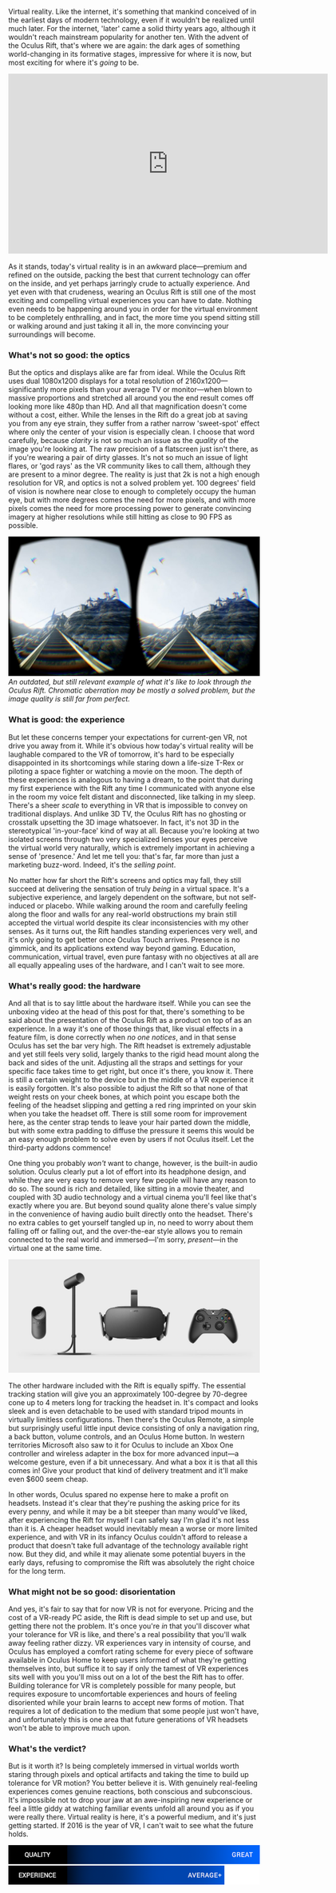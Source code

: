 <!--t Oculus Rift Unboxing & Review - VR Begins t-->
<!--tag 2016,archive,reviews,tech,thinkboxly,video tag-->
<!--image /content/images/oculus-rift-unboxing-review-vr-begins/IMG_20160521_14520-small3-1024x760.jpg image-->
  
Virtual reality. Like the internet, it's something that mankind conceived of in the earliest days of modern technology, even if it wouldn't be realized until much later. For the internet, 'later' came a solid thirty years ago, although it wouldn't reach mainstream popularity for another ten. With the advent of the Oculus Rift, that's where we are again: the dark ages of something world-changing in its formative stages, impressive for where it is now, but most exciting for where it's _going_ to be.  
  

<iframe width="640" height="360" src="https://www.youtube.com/embed/F8j_q-V2OQs" frameborder="0" allowfullscreen></iframe>

  
  
As it stands, today's virtual reality is in an awkward place—premium and refined on the outside, packing the best that current technology can offer on the inside, and yet perhaps jarringly crude to actually experience. And yet even with that crudeness, wearing an Oculus Rift is still one of the most exciting and compelling virtual experiences you can have to date. Nothing even needs to be happening around you in order for the virtual environment to be completely enthralling, and in fact, the more time you spend sitting still or walking around and just taking it all in, the more convincing your surroundings will become.  
  

### What's not so good: the optics

But the optics and displays alike are far from ideal. While the Oculus Rift uses dual 1080x1200 displays for a total resolution of 2160x1200—significantly more pixels than your average TV or monitor—when blown to massive proportions and stretched all around you the end result comes off looking more like 480p than HD. And all that magnification doesn't come without a cost, either. While the lenses in the Rift do a great job at saving you from any eye strain, they suffer from a rather narrow 'sweet-spot' effect where only the center of your vision is especially clean. I choose that word carefully, because _clarity_ is not so much an issue as the _quality_ of the image you're looking at. The raw precision of a flatscreen just isn't there, as if you're wearing a pair of dirty glasses. It's not so much an issue of light flares, or 'god rays' as the VR community likes to call them, although they are present to a minor degree. The reality is just that 2k is not a high enough resolution for VR, and optics is not a solved problem yet. 100 degrees' field of vision is nowhere near close to enough to completely occupy the human eye, but with more degrees comes the need for more pixels, and with more pixels comes the need for more processing power to generate convincing imagery at higher resolutions while still hitting as close to 90 FPS as possible.  
  
[![](/content/images/oculus-rift-unboxing-review-vr-begins/RiftCoaster-HD-Oculus-Rift-45B15D-1024x567.jpg)](/content/images/oculus-rift-unboxing-review-vr-begins/RiftCoaster-HD-Oculus-Rift-45B15D-1024x567.jpg)  
_An outdated, but still relevant example of what it's like to look through the Oculus Rift. Chromatic aberration may be mostly a solved problem, but the image quality is still far from perfect._  

### What is good: the experience

But let these concerns temper your expectations for current-gen VR, not drive you away from it. While it's obvious how today's virtual reality will be laughable compared to the VR of tomorrow, it's hard to be especially disappointed in its shortcomings while staring down a life-size T-Rex or piloting a space fighter or watching a movie on the moon. The depth of these experiences is analogous to having a dream, to the point that during my first experience with the Rift any time I communicated with anyone else in the room my voice felt distant and disconnected, like talking in my sleep. There's a sheer _scale_ to everything in VR that is impossible to convey on traditional displays. And unlike 3D TV, the Oculus Rift has no ghosting or crosstalk upsetting the 3D image whatsoever. In fact, it's not 3D in the stereotypical 'in-your-face' kind of way at all. Because you're looking at two isolated screens through two very specialized lenses your eyes perceive the virtual world very naturally, which is extremely important in achieving a sense of 'presence.' And let me tell you: that's far, far more than just a marketing buzz-word. Indeed, it's the _selling point_.  
  
No matter how far short the Rift's screens and optics may fall, they still succeed at delivering the sensation of truly _being_ in a virtual space. It's a subjective experience, and largely dependent on the software, but not self-induced or placebo. While walking around the room and carefully feeling along the floor and walls for any real-world obstructions my brain still accepted the virtual world despite its clear inconsistencies with my other senses. As it turns out, the Rift handles standing experiences very well, and it's only going to get better once Oculus Touch arrives. Presence is no gimmick, and its applications extend way beyond gaming. Education, communication, virtual travel, even pure fantasy with no objectives at all are all equally appealing uses of the hardware, and I can't wait to see more.  
  

### What's really good: the hardware

And all that is to say little about the hardware itself. While you can see the unboxing video at the head of this post for that, there's something to be said about the presentation of the Oculus Rift as a product on top of as an experience. In a way it's one of those things that, like visual effects in a feature film, is done correctly when _no one notices_, and in that sense Oculus has set the bar very high. The Rift headset is extremely adjustable and yet still feels very solid, largely thanks to the rigid head mount along the back and sides of the unit. Adjusting all the straps and settings for your specific face takes time to get right, but once it's there, you know it. There is still a certain weight to the device but in the middle of a VR experience it is easily forgotten. It's also possible to adjust the Rift so that none of that weight rests on your cheek bones, at which point you escape both the feeling of the headset slipping and getting a red ring imprinted on your skin when you take the headset off. There is still some room for improvement here, as the center strap tends to leave your hair parted down the middle, but with some extra padding to diffuse the pressure it seems this would be an easy enough problem to solve even by users if not Oculus itself. Let the third-party addons commence!  
  
One thing you probably _won't_ want to change, however, is the built-in audio solution. Oculus clearly put a lot of effort into its headphone design, and while they are very easy to remove very few people will have any reason to do so. The sound is rich and detailed, like sitting in a movie theater, and coupled with 3D audio technology and a virtual cinema you'll feel like that's exactly where you are. But beyond sound quality alone there's value simply in the convenience of having audio built directly onto the headset. There's no extra cables to get yourself tangled up in, no need to worry about them falling off or falling out, and the over-the-ear style allows you to remain connected to the real world and immersed—I'm sorry, _present_—in the virtual one at the same time.  
  
[![](/content/images/oculus-rift-unboxing-review-vr-begins/rift_hero5B15D-1024x461.jpg)](/content/images/oculus-rift-unboxing-review-vr-begins/rift_hero5B15D-1024x461.jpg)  
  
The other hardware included with the Rift is equally spiffy. The essential tracking station will give you an approximately 100-degree by 70-degree cone up to 4 meters long for tracking the headset in. It's compact and looks sleek and is even detachable to be used with standard tripod mounts in virtually limitless configurations. Then there's the Oculus Remote, a simple but surprisingly useful little input device consisting of only a navigation ring, a back button, volume controls, and an Oculus Home button. In western territories Microsoft also saw to it for Oculus to include an Xbox One controller and wireless adapter in the box for more advanced input—a welcome gesture, even if a bit unnecessary. And what a box it is that all this comes in! Give your product that kind of delivery treatment and it'll make even $600 seem cheap.  
  
In other words, Oculus spared no expense here to make a profit on headsets. Instead it's clear that they're pushing the asking price for its every penny, and while it may be a bit steeper than many would've liked, after experiencing the Rift for myself I can safely say I'm glad it's not less than it is. A cheaper headset would inevitably mean a worse or more limited experience, and with VR in its infancy Oculus couldn't afford to release a product that doesn't take full advantage of the technology available right now. But they did, and while it may alienate some potential buyers in the early days, refusing to compromise the Rift was absolutely the right choice for the long term.  
  

### What might not be so good: disorientation

And yes, it's fair to say that for now VR is not for everyone. Pricing and the cost of a VR-ready PC aside, the Rift is dead simple to set up and use, but getting there not the problem. It's once you're _in_ that you'll discover what your tolerance for VR is like, and there's a real possibility that you'll walk away feeling rather dizzy. VR experiences vary in intensity of course, and Oculus has employed a comfort rating scheme for every piece of software available in Oculus Home to keep users informed of what they're getting themselves into, but suffice it to say if only the tamest of VR experiences sits well with you you'll miss out on a lot of the best the Rift has to offer. Building tolerance for VR is completely possible for many people, but requires exposure to uncomfortable experiences and hours of feeling disoriented while your brain learns to accept new forms of motion. That requires a lot of dedication to the medium that some people just won't have, and unfortunately this is one area that future generations of VR headsets won't be able to improve much upon.  
  

### What's the verdict?

But is it worth it? Is being completely immersed in virtual worlds worth staring through pixels and optical artifacts and taking the time to build up tolerance for VR motion? You better believe it is. With genuinely real-feeling experiences comes genuine reactions, both conscious and subconscious. It's impossible not to drop your jaw at an awe-inspiring new experience or feel a little giddy at watching familiar events unfold all around you as if you were really there. Virtual reality is here, it's a powerful medium, and it's just getting started. If 2016 is the year of VR, I can't wait to see what the future holds.  
  
![](/content/images/oculus-rift-unboxing-review-vr-begins/scorebar-q-great.png)  
![](/content/images/oculus-rift-unboxing-review-vr-begins/scorebar-x-above.png)
